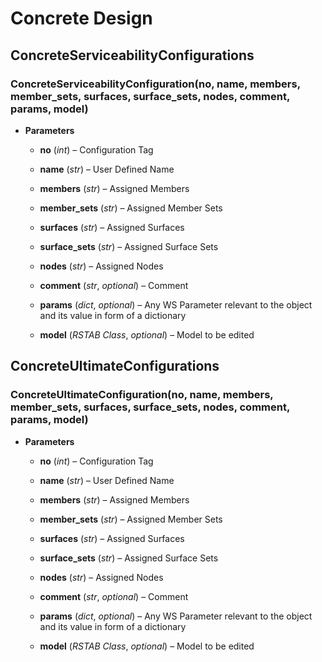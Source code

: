 # Concrete Design


## ConcreteServiceabilityConfigurations


### ConcreteServiceabilityConfiguration(no, name, members, member_sets, surfaces, surface_sets, nodes, comment, params, model)

* **Parameters**

    
    * **no** (*int*) – Configuration Tag


    * **name** (*str*) – User Defined Name


    * **members** (*str*) – Assigned Members


    * **member_sets** (*str*) – Assigned Member Sets


    * **surfaces** (*str*) – Assigned Surfaces


    * **surface_sets** (*str*) – Assigned Surface Sets


    * **nodes** (*str*) – Assigned Nodes


    * **comment** (*str*, *optional*) – Comment


    * **params** (*dict*, *optional*) – Any WS Parameter relevant to the object and its value in form of a dictionary


    * **model** (*RSTAB Class*, *optional*) – Model to be edited


## ConcreteUltimateConfigurations


### ConcreteUltimateConfiguration(no, name, members, member_sets, surfaces, surface_sets, nodes, comment, params, model)

* **Parameters**

    
    * **no** (*int*) – Configuration Tag


    * **name** (*str*) – User Defined Name


    * **members** (*str*) – Assigned Members


    * **member_sets** (*str*) – Assigned Member Sets


    * **surfaces** (*str*) – Assigned Surfaces


    * **surface_sets** (*str*) – Assigned Surface Sets


    * **nodes** (*str*) – Assigned Nodes


    * **comment** (*str*, *optional*) – Comment


    * **params** (*dict*, *optional*) – Any WS Parameter relevant to the object and its value in form of a dictionary


    * **model** (*RSTAB Class*, *optional*) – Model to be edited


